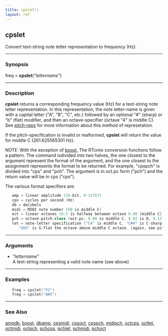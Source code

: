 ```yaml
---
title: cpslet()
layout: ref
---
```


## cpslet

Convert text-string note letter representation to frequency (Hz).

-----

### Synopsis

freq = **cpslet**(*"lettername"*)

-----

### Description

**cpslet** returns a corresponding frequency value (Hz) for a
text-string note letter representation. In this representation, the note
letter-name is given with a capital letter ("A", "B", "C", etc.)
followed by an optional "\#" (sharp) or "b" (flat) modifier, and then an
octave-specifier (octave "4" is middle C). See
[pitch-reps](http://www.musiccog.ohio-state.edu/Humdrum/representations/pitch.rep.html)
for more information about this method of represetation.

If the pitch-specification is invalid or malformed, **cpslet** will
return the value for middle C (261.625565301 Hz).

NOTE: With the exception of [boost](boost.html), The RTcmix conversion
functions follow a pattern. The command isdivided into two halves, the
one closest to the argument represent the format of the argument, and
the one closest to the assignment represents the format to be returned.
For example, "cpspch" is divided into "cps" and "pch". The argument is
in oct.pc form ("pch") and the return value will be in cps ("cps").

The various format specifiers are:

```cpp
   amp = linear amplitude (16-bit, 0-32767)
   cps = cycles per second (Hz)
   db = decibels
   midi = MIDI note number (60 is middle C)
   oct = linear octaves (8.5 is halfway between octave 8.00 [middle C] and 9.00)
   pch = octave.pitch-class (oct.pc; 8.00 is middle C, 8.02 is D, 8.12 = 9.00 = C above middle C)
   let = note-letter specification ("C4" is middle C, "C#4" is C-sharp above middle C,
      "Gb5" is G-flat the octave above middle C octave. [again, see pitch-reps for more info])
```

-----

### Arguments

  - *"lettername"*  
    A text-string representing a valid note name (see above)

-----

### Examples

```cpp
   freq = cpslet("F2")
   freq = cpslet("A#5")
```

-----

### See Also

[ampdb](ampdb.html), [boost](boost.html), [dbamp](dbamp.html),
[cpsmidi](cpsmidi.html), [cpsoct](cpsoct.html), [cpspch](cpspch.html),
[midipch](midipch.html), [octcps](octcps.html), [octlet](octlet.html),
[octmidi](octmidi.html), [octpch](octpch.html), [pchcps](pchcps.html),
[pchlet](pchlet.html), [pchmidi](pchmidi.html), [pchoct](pchoct.html)
